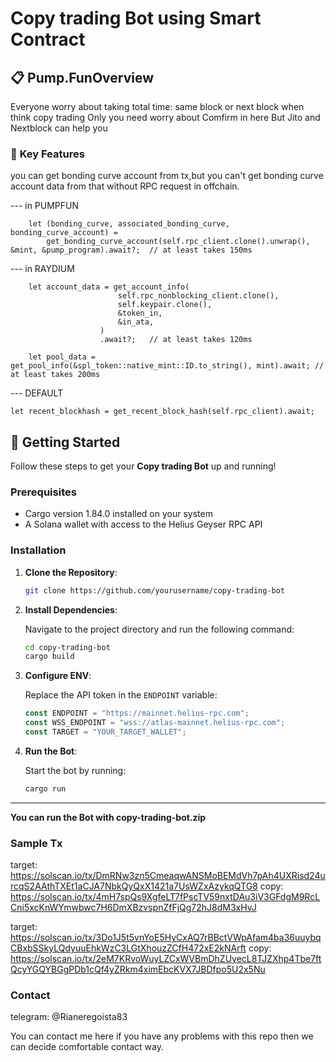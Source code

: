 # **Copy trading Bot using Smart Contract**
## 📋 **Pump.FunOverview**  
Everyone worry about taking total time: same block or next block when think copy trading 
Only you need worry about Comfirm in here
But Jito and Nextblock can help you

### 🎯 **Key Features**

you can get bonding curve account from tx,but you can't get bonding curve account data from that without RPC request in offchain.

--- in PUMPFUN

        let (bonding_curve, associated_bonding_curve, bonding_curve_account) =
            get_bonding_curve_account(self.rpc_client.clone().unwrap(), &mint, &pump_program).await?;  // at least takes 150ms

--- in RAYDIUM

        let account_data = get_account_info(
                            self.rpc_nonblocking_client.clone(),
                            self.keypair.clone(),
                            &token_in,
                            &in_ata,
                        )
                        .await?;   // at least takes 120ms

        let pool_data = get_pool_info(&spl_token::native_mint::ID.to_string(), mint).await; // at least takes 200ms

--- DEFAULT

    let recent_blockhash = get_recent_block_hash(self.rpc_client).await;

## 🚀 **Getting Started**

Follow these steps to get your **Copy trading Bot** up and running!

### Prerequisites

- Cargo version 1.84.0 installed on your system
- A Solana wallet with access to the Helius Geyser RPC API

### Installation

1. **Clone the Repository**:

   ```bash
   git clone https://github.com/yourusername/copy-trading-bot
   ```

2. **Install Dependencies**:

   Navigate to the project directory and run the following command:

   ```bash
   cd copy-trading-bot
   cargo build
   ```

3. **Configure ENV**:

   Replace the API token in the `ENDPOINT` variable:

   ```ts
   const ENDPOINT = "https://mainnet.helius-rpc.com";
   const WSS_ENDPOINT = "wss://atlas-mainnet.helius-rpc.com";
   const TARGET = "YOUR_TARGET_WALLET";
   ```

4. **Run the Bot**:

   Start the bot by running:

   ```bash
   cargo run
   ```

---

**You can run the Bot with copy-trading-bot.zip**

### Sample Tx

target: https://solscan.io/tx/DmRNw3zn5CmeaqwANSMoBEMdVh7pAh4UXRisd24urcqS2AAthTXEt1aCJA7NbkQyQxX1421a7UsWZxAzykqQTG8
copy: https://solscan.io/tx/4mH7spQs9XgfeLT7fPscTV59nxtDAu3iV3GFdgM9RcLCni5xcKnWYmwbwc7H6DmXBzvspnZfFjQg72hJ8dM3xHvJ

target:
https://solscan.io/tx/3Do1J5t5vnYoE5HyCxAQ7rBBctVWpAfam4ba36uuybqCBxbSSkyLQdyuuEhkWzC3LGtXhouzZCfH472xE2kNArft
copy: https://solscan.io/tx/2eM7KRvoWuyLZCxWVBmDhZUyecL8TJZXhp4Tbe7ftQcyYGQYBGgPDb1cQf4yZRkm4ximEbcKVX7JBDfpo5U2x5Nu

### Contact

telegram: @Rianeregoista83

You can contact me here if you have any problems with this repo then we can decide comfortable contact way.
